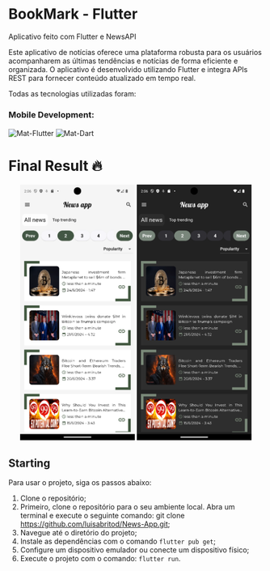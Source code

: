 # BookMark - Flutter

Aplicativo feito com Flutter e NewsAPI 

Este aplicativo de notícias oferece uma plataforma robusta para os usuários acompanharem as últimas tendências e notícias de forma eficiente e organizada. O aplicativo é desenvolvido utilizando Flutter e integra APIs REST para fornecer conteúdo atualizado em tempo real.

Todas as tecnologias utilizadas foram:
<div style="display: inline_block">
    <h3>Mobile Development:</h3>
    <img align="center" alt="Mat-Flutter" height="30" src="https://img.shields.io/badge/Flutter-%2302569B.svg?style=for-the-badge&logo=Flutter&logoColor=white">
    <img align="center" alt="Mat-Dart" height="30" src="https://img.shields.io/badge/dart-%230175C2.svg?style=for-the-badge&logo=dart&logoColor=white">
</div>

# Final Result 🔥 

<p align="center">
    <img src="assets\images\final_results\light.png" alt="Light Version" width="45%"/> 
    <img src="assets\images\final_results\dark.png" alt="Dark Version" width="45%"/> 
</p>

## Starting 

Para usar o projeto, siga os passos abaixo:
1. Clone o repositório;
2. Primeiro, clone o repositório para o seu ambiente local. Abra um terminal e execute o seguinte comando: git clone https://github.com/luisabritod/News-App.git;
3. Navegue até o diretório do projeto;
4. Instale as dependências com o comando `flutter pub get`;
5. Configure um dispositivo emulador ou conecte um dispositivo físico;
6. Execute o projeto com o comando: `flutter run`.
